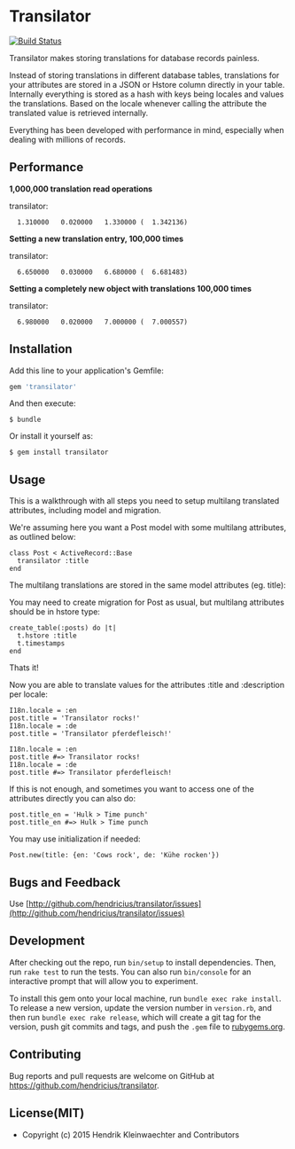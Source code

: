 # Transilator

[![Build Status](https://travis-ci.org/hendricius/transilator.svg?branch=master)](https://travis-ci.org/hendricius/transilator)

Transilator makes storing translations for database records painless.

Instead of storing translations in different database tables, translations for your attributes are stored in a JSON or Hstore column directly in your table. Internally everything is stored as a hash with keys being locales and values the translations. Based on the locale whenever calling the attribute the translated value is retrieved internally.

Everything has been developed with performance in mind, especially when dealing with millions of records.
## Performance ##

**1,000,000 translation read operations**

transilator:
```
  1.310000   0.020000   1.330000 (  1.342136)
```

**Setting a new translation entry, 100,000 times**

transilator:
```
  6.650000   0.030000   6.680000 (  6.681483)
```

**Setting a completely new object with translations 100,000 times**

transilator:

```
  6.980000   0.020000   7.000000 (  7.000557)
```


## Installation

Add this line to your application's Gemfile:

```ruby
gem 'transilator'
```

And then execute:

    $ bundle

Or install it yourself as:

    $ gem install transilator

## Usage

This is a walkthrough with all steps you need to setup multilang translated attributes, including model and migration.

We're assuming here you want a Post model with some multilang attributes, as outlined below:

    class Post < ActiveRecord::Base
      transilator :title
    end

The multilang translations are stored in the same model attributes (eg. title):

You may need to create migration for Post as usual, but multilang attributes should be in hstore type:

    create_table(:posts) do |t|
      t.hstore :title
      t.timestamps
    end

Thats it!

Now you are able to translate values for the attributes :title and :description per locale:

    I18n.locale = :en
    post.title = 'Transilator rocks!'
    I18n.locale = :de
    post.title = 'Transilator pferdefleisch!'

    I18n.locale = :en
    post.title #=> Transilator rocks!
    I18n.locale = :de
    post.title #=> Transilator pferdefleisch!

If this is not enough, and sometimes you want to access one of the attributes directly you can also do:

    post.title_en = 'Hulk > Time punch'
    post.title_en #=> Hulk > Time punch


You may use initialization if needed:

    Post.new(title: {en: 'Cows rock', de: 'Kühe rocken'})

## Bugs and Feedback

Use [http://github.com/hendricius/transilator/issues](http://github.com/hendricius/transilator/issues)

## Development

After checking out the repo, run `bin/setup` to install dependencies. Then, run `rake test` to run the tests. You can also run `bin/console` for an interactive prompt that will allow you to experiment.

To install this gem onto your local machine, run `bundle exec rake install`. To release a new version, update the version number in `version.rb`, and then run `bundle exec rake release`, which will create a git tag for the version, push git commits and tags, and push the `.gem` file to [rubygems.org](https://rubygems.org).


## Contributing

Bug reports and pull requests are welcome on GitHub at https://github.com/hendricius/transilator.

## License(MIT)

* Copyright (c) 2015 Hendrik Kleinwaechter and Contributors
